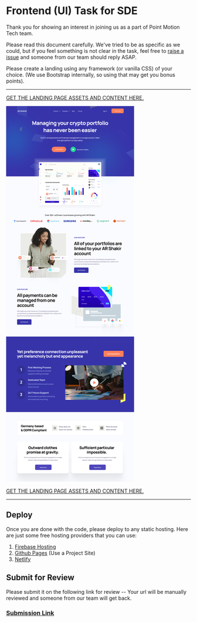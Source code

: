 # Frontend (UI) Task for SDE

Thank you for showing an interest in joining us as a part of Point Motion Tech team.

Please read this document carefully. We've tried to be as specific as we could, but if you feel something is not clear in the task, feel free to [raise a issue](https://github.com/PointMotionInc/Careers/issues/new) and someone from our team should reply ASAP.

Please create a landing using any framework (or vanilla CSS) of your choice. (We use Bootstrap internally, so using that may get you bonus points).


------------

[GET THE LANDING PAGE ASSETS AND CONTENT HERE.](https://www.figma.com/file/ipm9WmPpGc1CprO5WjdDrC/SaaS-Landing-Page-5-(Community)?node-id=0%3A1)

![Landing Page](assets/images/landing-page.jpg)

[GET THE LANDING PAGE ASSETS AND CONTENT HERE.](https://www.figma.com/file/ipm9WmPpGc1CprO5WjdDrC/SaaS-Landing-Page-5-(Community)?node-id=0%3A1)

------------

## Deploy

Once you are done with the code, please deploy to any static hosting. Here are just some free hosting providers that you can use:

1. [Firebase Hosting](https://firebase.google.com/docs/hosting/quickstart)
2. [Github Pages](https://pages.github.com/) (Use a Project Site)
3. [Netlify](https://www.netlify.com/blog/2016/09/29/a-step-by-step-guide-deploying-on-netlify/)


## Submit for Review

Please submit it on the following link for review -- Your url will be manually reviewed and someone from our team will get back.

### [Submission Link](https://docs.google.com/forms/d/e/1FAIpQLScdWWgS1VgNTsARrCdNyZly6d9Gf6EMC1S-CBDbSvcEDB6Oxg/viewform)
